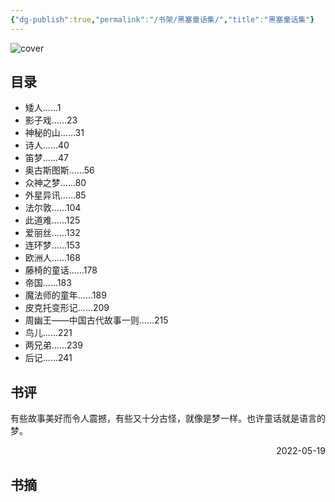 ```yaml
---
{"dg-publish":true,"permalink":"/书架/黑塞童话集/","title":"黑塞童话集"}
---
```



![cover](https://s2.loli.net/2025/10/10/E2pLyFHfYBxRNgu.png)

## 目录


  - 矮人......1
  - 影子戏......23
  - 神秘的山......31
  - 诗人......40
  - 笛梦......47
  - 奥古斯图斯......56
  - 众神之梦......80
  - 外星异讯......85
  - 法尔敦......104
  - 此道难......125
  - 爱丽丝......132
  - 连环梦......153
  - 欧洲人......168
  - 藤椅的童话......178
  - 帝国......183
  - 魔法师的童年......189
  - 皮克托变形记......209
  - 周幽王——中国古代故事一则......215
  - 鸟儿......221
  - 两兄弟......239
  - 后记......241

## 书评

有些故事美好而令人震撼，有些又十分古怪，就像是梦一样。也许童话就是语言的梦。

<p align="right">2022-05-19</p>

## 书摘